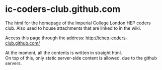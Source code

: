 ic-coders-club.github.com
=====================

The html for the homepage of the Imperial College London HEP coders club.
Also used to house attachments that are linked to in the wiki.

Access this page through the address: <http://ichep-coders-club.github.com/>

At the moment, all the contents is written in straight html.  
On top of this, only static server-side content is allowed, due to the github servers.
